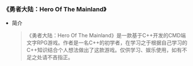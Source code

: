 ### 《勇者大陆：Hero Of The Mainland》 ###

- 简介
    > 《勇者大陆：Hero Of The Mainland》是一款基于C++开发的CMD端文字RPG游戏。作者是一名C++的初学者，在学习之于根据自己学习的C++知识结合个人想法做出了这款游戏。仅供学习、娱乐使用，如有不足之处请不吝指正。